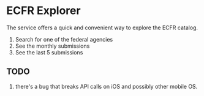# ECFR Explorer

The service offers a quick and convenient way to explore the ECFR catalog. 

1. Search for one of the federal agencies
2. See the monthly submissions
3. See the last 5 submissions

## TODO
1. there's a bug that breaks API calls on iOS and possibly other mobile OS. 
